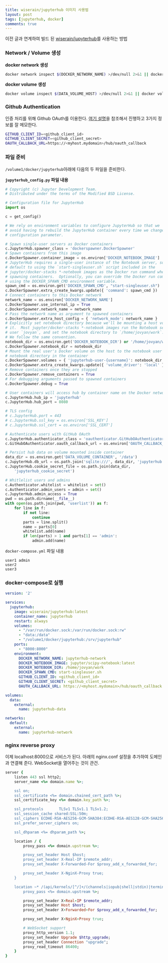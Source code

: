 ```yaml
---
title: wiserain/jupyterhub 이미지 사용법
layout: post
tags: [jupyterhub, docker]
comments: true
---
```


이전 글과 연계하여 빌드 된 [wiserain/jupyterhub](https://hub.docker.com/r/wiserain/jupyterhub/)를 사용하는 방법

### Network / Volume 생성

**docker network 생성**
```bash
docker network inspect $(DOCKER_NETWORK_NAME) >/dev/null 2>&1 || docker network create $(DOCKER_NETWORK_NAME)
```

**docker volume 생성**
```bash
docker volume inspect $(DATA_VOLUME_HOST) >/dev/null 2>&1 || docker volume create --name $(DATA_VOLUME_HOST)
```

### Github Authentication

인증 처리를 위해 Github OAuth를 이용한다. [여기 설명](https://github.com/jupyterhub/jupyterhub-deploy-docker#authenticator-setup)을 참조해서 진행하고 3가지 정보를 잘 메모한다.

```bash
GITHUB_CLIENT_ID=<github_client_id>
GITHUB_CLIENT_SECRET=<github_client_secret>
OAUTH_CALLBACK_URL=https://<myhost.mydomain>/hub/oauth_callback
```

### 파일 준비

```/volume1/docker/jupyterhub```아래에 다음의 두 파일을 준비한다.

**```jupyterhub_config.py``` 파일 내용**

```py
# Copyright (c) Jupyter Development Team.
# Distributed under the terms of the Modified BSD License.

# Configuration file for JupyterHub
import os

c = get_config()

# We rely on environment variables to configure JupyterHub so that we
# avoid having to rebuild the JupyterHub container every time we change a
# configuration parameter.

# Spawn single-user servers as Docker containers
c.JupyterHub.spawner_class = 'dockerspawner.DockerSpawner'
# Spawn containers from this image
c.DockerSpawner.container_image = os.environ['DOCKER_NOTEBOOK_IMAGE']
# JupyterHub requires a single-user instance of the Notebook server, so we
# default to using the `start-singleuser.sh` script included in the
# jupyter/docker-stacks *-notebook images as the Docker run command when
# spawning containers.  Optionally, you can override the Docker run command
# using the DOCKER_SPAWN_CMD environment variable.
spawn_cmd = os.environ.get('DOCKER_SPAWN_CMD', "start-singleuser.sh")
c.DockerSpawner.extra_create_kwargs.update({ 'command': spawn_cmd })
# Connect containers to this Docker network
network_name = os.environ['DOCKER_NETWORK_NAME']
c.DockerSpawner.use_internal_ip = True
c.DockerSpawner.network_name = network_name
# Pass the network name as argument to spawned containers
c.DockerSpawner.extra_host_config = { 'network_mode': network_name }
# Explicitly set notebook directory because we'll be mounting a host volume to
# it.  Most jupyter/docker-stacks *-notebook images run the Notebook server as
# user `jovyan`, and set the notebook directory to `/home/jovyan/work`.
# We follow the same convention.
notebook_dir = os.environ.get('DOCKER_NOTEBOOK_DIR') or '/home/jovyan/work'
c.DockerSpawner.notebook_dir = notebook_dir
# Mount the real user's Docker volume on the host to the notebook user's
# notebook directory in the container
c.DockerSpawner.volumes = { 'jupyterhub-user-{username}': notebook_dir }
c.DockerSpawner.extra_create_kwargs.update({ 'volume_driver': 'local' })
# Remove containers once they are stopped
c.DockerSpawner.remove_containers = True
# For debugging arguments passed to spawned containers
c.DockerSpawner.debug = True

# User containers will access hub by container name on the Docker network
c.JupyterHub.hub_ip = 'jupyterhub'
c.JupyterHub.hub_port = 8080

# TLS config
# c.JupyterHub.port = 443
# c.JupyterHub.ssl_key = os.environ['SSL_KEY']
# c.JupyterHub.ssl_cert = os.environ['SSL_CERT']

# Authenticate users with GitHub OAuth
c.JupyterHub.authenticator_class = 'oauthenticator.GitHubOAuthenticator'
c.GitHubOAuthenticator.oauth_callback_url = os.environ['OAUTH_CALLBACK_URL']

# Persist hub data on volume mounted inside container
data_dir = os.environ.get('DATA_VOLUME_CONTAINER', '/data')
c.JupyterHub.db_url = os.path.join('sqlite:///', data_dir, 'jupyterhub.sqlite')
c.JupyterHub.cookie_secret_file = os.path.join(data_dir,
    'jupyterhub_cookie_secret')

# Whitlelist users and admins
c.Authenticator.whitelist = whitelist = set()
c.Authenticator.admin_users = admin = set()
c.JupyterHub.admin_access = True
pwd = os.path.dirname(__file__)
with open(os.path.join(pwd, 'userlist')) as f:
    for line in f:
        if not line:
            continue
        parts = line.split()
        name = parts[0]
        whitelist.add(name)
        if len(parts) > 1 and parts[1] == 'admin':
            admin.add(name)
```

```docker-compose.yml``` 파일 내용
```
user1 admin
user2
user3
```

### docker-compose로 실행

```yaml
version: '2'

services:
  jupyterhub:
    image: wiserain/jupyterhub:latest
    container_name: jupyterhub
    restart: always
    volumes:
      - "/var/run/docker.sock:/var/run/docker.sock:rw"
      - "data:/data"
      - "/volume1/docker/jupyterhub:/srv/jupyterhub"
    ports:
      - "8000:8000"
    environment:
      DOCKER_NETWORK_NAME: jupyterhub-network
      DOCKER_NOTEBOOK_IMAGE: jupyter/scipy-notebook:latest
      DOCKER_NOTEBOOK_DIR: /home/jovyan/work
      DOCKER_SPAWN_CMD: start-singleuser.sh
      GITHUB_CLIENT_ID: <github_client_id>
      GITHUB_CLIENT_SECRET: <github_client_secret>
      OAUTH_CALLBACK_URL: https://<myhost.mydomain>/hub/oauth_callback

volumes:
  data:
    external:
      name: jupyterhub-data

networks:
  default:
    external:
      name: jupyterhub-network
```


### nginx reverse proxy
이제 localhost:8000으로 서비스가 된다. 아래의 nginx.conf 설정을 추가하여 도메인과 연결해 준다. WebSocket을 열어주는 것이 관건.

```ruby
server {
    listen 443 ssl http2;
    server_name <%= domain.name %>;

    ssl on;
    ssl_certificate <%= domain.chained_cert_path %>;
    ssl_certificate_key <%= domain.key_path %>;

    ssl_protocols       TLSv1 TLSv1.1 TLSv1.2;
    ssl_session_cache shared:SSL:50m;
    ssl_ciphers ECDHE-RSA-AES256-GCM-SHA384:ECDHE-RSA-AES128-GCM-SHA256:DHE-RSA-AES256-GCM-SHA384:ECDHE-RSA-AES256-SHA384:ECDHE-RSA-AES128-SHA256:ECDHE-RSA-AES256-SHA:ECDHE-RSA-AES128-SHA:DHE-RSA-AES256-SHA:DHE-RSA-AES128-SHA;
    ssl_prefer_server_ciphers on;

    ssl_dhparam <%= dhparam_path %>;

    location / {
        proxy_pass <%= domain.upstream %>;

        proxy_set_header Host $host;
        proxy_set_header X-Real-IP $remote_addr;
        proxy_set_header X-Forwarded-For $proxy_add_x_forwarded_for;

		proxy_set_header X-NginX-Proxy true;
    }

	location ~* /(api/kernels/[^/]+/(channels|iopub|shell|stdin)|terminals/websocket)/? {
		proxy_pass <%= domain.upstream %>;

		proxy_set_header X-Real-IP $remote_addr;
        proxy_set_header Host $host;
        proxy_set_header X-Forwarded-For $proxy_add_x_forwarded_for;

		proxy_set_header X-NginX-Proxy true;

        # WebSocket support
        proxy_http_version 1.1;
        proxy_set_header Upgrade $http_upgrade;
        proxy_set_header Connection "upgrade";
		proxy_read_timeout 86400;
	}
}
```
